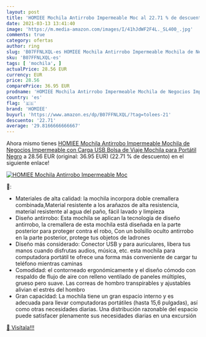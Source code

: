 ```yaml
---
layout: post
title: 'HOMIEE Mochila Antirrobo Impermeable Moc al 22.71 % de descuento'
date: 2021-03-13 13:41:40
image: 'https://m.media-amazon.com/images/I/41hJdWF2F4L._SL400_.jpg'
comments: true
category: ofertas
author: ring
slug: 'B07FFNLXQL-es HOMIEE Mochila Antirrobo Impermeable Mochila de Negocios...'
sku: 'B07FFNLXQL-es'
tags: [ 'mochila', ]
actualPrice: 28.56 EUR
currency: EUR
price: 28.56
comparePrice: 36.95 EUR
prodname: 'HOMIEE Mochila Antirrobo Impermeable Mochila de Negocios Impermeable con Carga USB Bolsa de Viaje Mochila para Portátil  Negro'
country: 'es'
flag: '🇪🇸'
brand: 'HOMIEE'
buyurl: 'https://www.amazon.es/dp/B07FFNLXQL/?tag=tolees-21'
descuento: '22.71'
average: '29.8166666666667'
---
```


Ahora mismo tienes [HOMIEE Mochila Antirrobo Impermeable Mochila de Negocios Impermeable con Carga USB Bolsa de Viaje Mochila para Portátil  Negro](https://www.amazon.es/dp/B07FFNLXQL/?tag=tolees-21) a 28.56 EUR (original: 36.95 EUR) (22.71 %  de descuento) en el siguiente enlace!

[![HOMIEE Mochila Antirrobo Impermeable Moc](https://m.media-amazon.com/images/I/41hJdWF2F4L._SL400_.jpg)](https://www.amazon.es/dp/B07FFNLXQL/?tag=tolees-21)

🔎:

- Materiales de alta calidad: la mochila incorpora doble cremallera combinada,Material resistente a los arañazos de alta resistencia, material resistente al agua del paño, fácil lavado y limpieza
- Diseño antirrobo: Esta mochila se aplican la tecnología de diseño antirrobo, la cremallera de esta mochila está diseñada en la parte posterior para proteger contra el robo, Con un bolsillo oculto antirrobo en la parte posterior, protege tus objetos de ladrones
- Diseño más considerado: Conector USB y para auriculares, libera tus manos cuando disfrutas audios, música, etc. esta mochila para computadora portátil te ofrece una forma más conveniente de cargar tu teléfono mientras caminas
- Comodidad: el contorneado ergonómicamente y el diseño cómodo con respaldo de flujo de aire con relleno ventilado de paneles múltiples, grueso pero suave. Las correas de hombro transpirables y ajustables alivian el estrés del hombro
- Gran capacidad: La mochila tiene un gran espacio interno y es adecuada para llevar computadoras portátiles (hasta 15,6 pulgadas), así como otras necesidades diarias. Una distribución razonable del espacio puede satisfacer plenamente sus necesidades diarias en una excursión

[🛒 Visítala!!!](https://www.amazon.es/dp/B07FFNLXQL/?tag=tolees-21)
